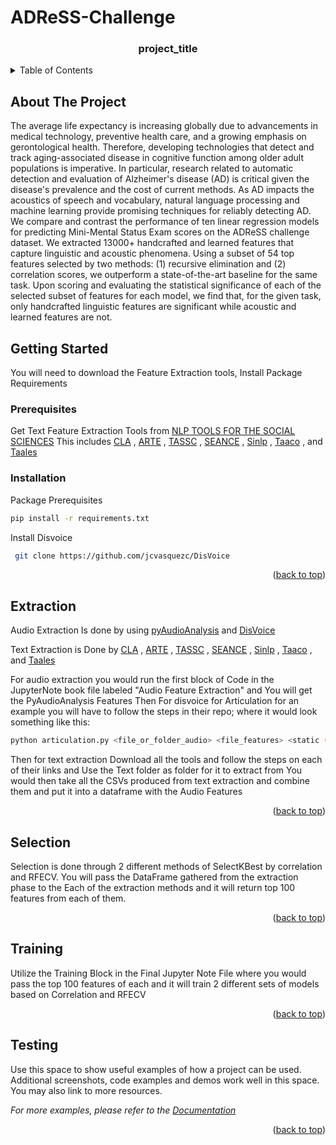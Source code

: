 # ADReSS-Challenge



<h3 align="center">project_title</h3>



<!-- TABLE OF CONTENTS -->
<details>
  <summary>Table of Contents</summary>
  <ol>
    <li>
      <a href="#about-the-project">About The Project</a>
    </li>
    <li>
      <a href="#getting-started">Getting Started</a>
      <ul>
        <li><a href="#prerequisites">Prerequisites</a></li>
        <li><a href="#installation">Installation</a></li>
      </ul>
    </li>
    <li><a href="#Extraction">Feature Extraction</a></li>
    <li><a href="#Selection">Feature Selection</a></li>
    <li><a href="#training">Training</a></li>
    <li><a href="#Testing">Testing</a></li>
  </ol>
</details>



<!-- ABOUT THE PROJECT -->
## About The Project

 The average life expectancy is increasing globally due to advancements in medical technology, preventive health care, and a growing emphasis on gerontological health. Therefore, developing technologies that detect and track aging-associated disease in cognitive function among older adult populations is imperative. In particular, research related to automatic detection and evaluation of Alzheimer's disease (AD) is critical given the disease's prevalence and the cost of current methods. As AD impacts the acoustics of speech and vocabulary, natural language processing and machine learning provide promising techniques for reliably detecting AD. We compare and contrast the performance of ten linear regression models for predicting Mini-Mental Status Exam scores on the ADReSS challenge dataset. We extracted 13000+ handcrafted and learned features that capture linguistic and acoustic phenomena. Using a subset of 54 top features selected by two methods: (1) recursive elimination and (2) correlation scores, we outperform a state-of-the-art baseline for the same task. Upon scoring and evaluating the statistical significance of each of the selected subset of features for each model, we find that, for the given task, only handcrafted linguistic features are significant while acoustic and learned features are not.



<!-- GETTING STARTED -->
## Getting Started

You will need to download the Feature Extraction tools, Install Package Requirements

### Prerequisites

Get Text Feature Extraction Tools from [NLP TOOLS FOR THE SOCIAL SCIENCES](https://www.linguisticanalysistools.org/) This includes [CLA](https://www.linguisticanalysistools.org/cla.html) , [ARTE](https://www.linguisticanalysistools.org/arte.html) , [TASSC](https://www.linguisticanalysistools.org/taassc.html) , [SEANCE](https://www.linguisticanalysistools.org/seance.html) , [Sinlp](https://www.linguisticanalysistools.org/sinlp.html) , [Taaco](https://www.linguisticanalysistools.org/taaco.html) , and [Taales](https://www.linguisticanalysistools.org/taales.html)


### Installation

Package Prerequisites
   ```sh
   pip install -r requirements.txt
   ```
 Install Disvoice
  ```sh
   git clone https://github.com/jcvasquezc/DisVoice
   ```

<p align="right">(<a href="#top">back to top</a>)</p>



<!-- USAGE EXAMPLES -->
## Extraction

Audio Extraction Is done by using [pyAudioAnalysis](https://github.com/tyiannak/pyAudioAnalysis) and [DisVoice](https://github.com/jcvasquezc/DisVoice)

Text Extraction is Done by [CLA](https://www.linguisticanalysistools.org/cla.html) , [ARTE](https://www.linguisticanalysistools.org/arte.html) , [TASSC](https://www.linguisticanalysistools.org/taassc.html) , [SEANCE](https://www.linguisticanalysistools.org/seance.html) , [Sinlp](https://www.linguisticanalysistools.org/sinlp.html) , [Taaco](https://www.linguisticanalysistools.org/taaco.html) , and [Taales](https://www.linguisticanalysistools.org/taales.html)

For audio extraction you would run the first block of Code in the JupyterNote book file labeled "Audio Feature Extraction" and You will get the PyAudioAnalysis Features
Then For disvoice for Articulation for an example you will have to follow the steps in their repo; where it would look something like this:
```sh
python articulation.py <file_or_folder_audio> <file_features> <static (true or false)> <plots (true or false)> <format (csv, txt, npy, kaldi, torch)>
```
Then for text extraction Download all the tools and follow the steps on each of their links and Use the Text folder as folder for it to extract from
You would then take all the CSVs produced from text extraction and combine them and put it into a dataframe with the Audio Features

<p align="right">(<a href="#top">back to top</a>)</p>






<!-- USAGE EXAMPLES -->
## Selection

Selection is done through 2 different methods of SelectKBest by correlation and RFECV.
You will pass the DataFrame gathered from the extraction phase to the Each of the extraction methods and it will return top 100 features from each of them.


<p align="right">(<a href="#top">back to top</a>)</p>





<!-- USAGE EXAMPLES -->
## Training

Utilize the Training Block in the Final Jupyter Note File where you would pass the top 100 features of each and it will train 2 different sets of models based on Correlation and RFECV

<p align="right">(<a href="#top">back to top</a>)</p>






<!-- USAGE EXAMPLES -->
## Testing

Use this space to show useful examples of how a project can be used. Additional screenshots, code examples and demos work well in this space. You may also link to more resources.

_For more examples, please refer to the [Documentation](https://example.com)_

<p align="right">(<a href="#top">back to top</a>)</p>




